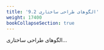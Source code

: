 ```yaml
---
title: '9.2 الگوهای طراحی ساختاری'
weight: 17400
bookCollapseSection: true
---
```


الگوهای طراحی ساختاری...